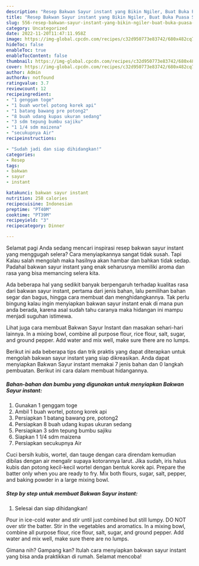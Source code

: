 ```yaml
---
description: "Resep Bakwan Sayur instant yang Bikin Ngiler, Buat Buka Puasa Sempurna"
title: "Resep Bakwan Sayur instant yang Bikin Ngiler, Buat Buka Puasa Sempurna"
slug: 556-resep-bakwan-sayur-instant-yang-bikin-ngiler-buat-buka-puasa-sempurna
category: Uncategorized
date: 2022-11-20T11:47:11.958Z
image: https://img-global.cpcdn.com/recipes/c32d950773e83742/680x482cq70/bakwan-sayur-instant-foto-resep-utama.jpg
hideToc: false
enableToc: true
enableTocContent: false
thumbnail: https://img-global.cpcdn.com/recipes/c32d950773e83742/680x482cq70/bakwan-sayur-instant-foto-resep-utama.jpg
cover: https://img-global.cpcdn.com/recipes/c32d950773e83742/680x482cq70/bakwan-sayur-instant-foto-resep-utama.jpg
author: Admin
authorAv: notfound
ratingvalue: 3.7
reviewcount: 12
recipeingredient:
- "1 genggam toge"
- "1 buah wortel potong korek api"
- "1 batang bawang pre potong2"
- "8 buah udang kupas ukuran sedang"
- "3 sdm tepung bumbu sajiku"
- "1 1/4 sdm maizena"
- "secukupnya Air"
recipeinstructions:

- "Sudah jadi dan siap dihidangkan!"
categories:
- Resep
tags:
- bakwan
- sayur
- instant

katakunci: bakwan sayur instant 
nutrition: 258 calories
recipecuisine: Indonesian
preptime: "PT40M"
cooktime: "PT39M"
recipeyield: "3"
recipecategory: Dinner

---
```



Selamat pagi Anda sedang mencari inspirasi resep bakwan sayur instant yang menggugah selera? Cara menyiapkannya sangat tidak susah. Tapi Kalau salah mengolah maka hasilnya akan hambar dan bahkan tidak sedap. Padahal bakwan sayur instant yang enak seharusnya memiliki aroma dan rasa yang bisa memancing selera kita.


Ada beberapa hal yang sedikit banyak berpengaruh terhadap kualitas rasa dari bakwan sayur instant, pertama dari jenis bahan, lalu pemilihan bahan segar dan bagus, hingga cara membuat dan menghidangkannya. Tak perlu bingung kalau ingin menyiapkan bakwan sayur instant enak di mana pun anda berada, karena asal sudah tahu caranya maka hidangan ini mampu menjadi suguhan istimewa.

Lihat juga cara membuat Bakwan Sayur Instant dan masakan sehari-hari lainnya. In a mixing bowl, combine all purpose flour, rice flour, salt, sugar, and ground pepper. Add water and mix well, make sure there are no lumps.


Berikut ini ada beberapa tips dan trik praktis yang dapat diterapkan untuk mengolah bakwan sayur instant yang siap dikreasikan. Anda dapat menyiapkan Bakwan Sayur instant memakai 7 jenis bahan dan 0 langkah pembuatan. Berikut ini cara dalam membuat hidangannya.

<!--inarticleads1-->

##### Bahan-bahan dan bumbu yang digunakan untuk menyiapkan Bakwan Sayur instant:

1. Gunakan 1 genggam toge
1. Ambil 1 buah wortel, potong korek api
1. Persiapkan 1 batang bawang pre, potong2
1. Persiapkan 8 buah udang kupas ukuran sedang
1. Persiapkan 3 sdm tepung bumbu sajiku
1. Siapkan 1 1/4 sdm maizena
1. Persiapkan secukupnya Air


Cuci bersih kubis, wortel, dan tauge dengan cara direndam kemudian dibilas dengan air mengalir supaya kotorannya larut. Jika sudah, iris halus kubis dan potong kecil-kecil wortel dengan bentuk korek api. Prepare the batter only when you are ready to fry. Mix both flours, sugar, salt, pepper, and baking powder in a large mixing bowl. 

<!--inarticleads2-->

##### Step by step untuk membuat Bakwan Sayur instant:


1. Selesai dan siap dihidangkan!

Pour in ice-cold water and stir until just combined but still lumpy. DO NOT over stir the batter. Stir in the vegetables and aromatics. In a mixing bowl, combine all purpose flour, rice flour, salt, sugar, and ground pepper. Add water and mix well, make sure there are no lumps. 

Gimana nih? Gampang kan? Itulah cara menyiapkan bakwan sayur instant yang bisa anda praktikkan di rumah. Selamat mencoba!
